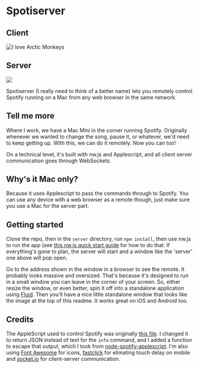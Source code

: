 # Spotiserver

## Client
![I love Arctic Monkeys](http://i.imgur.com/sZcWMtn.png)

## Server
![](http://i.imgur.com/xAVcMIm.png)

Spotiserver (I really need to think of a better name) lets you remotely control Spotify running on a Mac from any web browser in the same network.

## Tell me more

Where I work, we have a Mac Mini in the corner running Spotify. Originally whenever we wanted to change the song, pause it, or whatever, we'd need to keep getting up. With this, we can do it remotely. Now you can too!

On a technical level, it's built with nw.js and Applescript, and all client server communication goes through WebSockets.

## Why's it Mac only?

Because it uses Applescript to pass the commands through to Spotify. You can use any device with a web browser as a remote though, just make sure you use a Mac for the server part.

## Getting started

Clone the repo, then in the `server` directory, run `npm install`, then use nw.js to run the app (see [this nw.js quick start guide](https://github.com/nwjs/nw.js/blob/master/README.md) for how to do that. If everything's gone to plan, the server will start and a window like the 'server' one above will pop open.

Go to the address shown in the window in a browser to see the remote. It probably looks massive and oversized. That's because it's designed to run in a small window you can leave in the corner of your screen. So, either resize the window, or even better, spin it off into a standalone application using [Fluid](http://fluidapp.com/). Then you'll have a nice little standalone window that looks like the image at the top of this readme. It works great on iOS and Android too.

## Credits

The AppleScript used to control Spotify was originally [this file](https://github.com/dronir/SpotifyControl). I changed it to return JSON instead of text for the `info` command, and I added a function to escape that output, which I took from [node-spotify-applescript](https://github.com/andrehaveman/spotify-node-applescript). I'm also using [Font Awesome](https://github.com/FortAwesome/Font-Awesome) for icons, [fastclick](https://github.com/ftlabs/fastclick) for elimating touch delay on mobile and [socket.io](http://socket.io/) for client-server communication.
